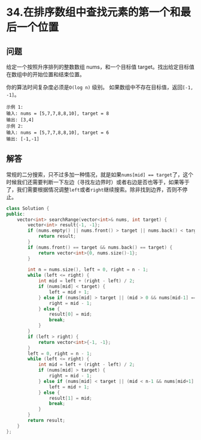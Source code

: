 # 34.在排序数组中查找元素的第一个和最后一个位置

## 问题
给定一个按照升序排列的整数数组 nums，和一个目标值 target。找出给定目标值在数组中的开始位置和结束位置。

你的算法时间复杂度必须是`O(log n)` 级别。
如果数组中不存在目标值，返回`[-1, -1]`。

```
示例 1:
输入: nums = [5,7,7,8,8,10], target = 8
输出: [3,4]
示例 2:
输入: nums = [5,7,7,8,8,10], target = 6
输出: [-1,-1]
```

## 解答
常规的二分搜索，只不过多加一种情况，就是如果`nums[mid] == target`了，这个时候我们还需要判断一下左边（寻找左边界时）或者右边是否也等于，如果等于了，我们需要根据情况调整`left`或者`right`继续搜索。除非找到边界，否则不停止。

```C++
class Solution {
public:
    vector<int> searchRange(vector<int>& nums, int target) {
        vector<int> result{-1, -1};
        if (nums.empty() || nums.front() > target || nums.back() < target) {
            return result;
        }
        if (nums.front() == target && nums.back() == target) {
            return vector<int>{0, nums.size()-1};
        }
        
        int n = nums.size(), left = 0, right = n - 1;
        while (left <= right) {
            int mid = left + (right - left) / 2;
            if (nums[mid] < target) {
                left = mid + 1;
            } else if (nums[mid] > target || (mid > 0 && nums[mid-1] == target)) {
                right = mid - 1;
            } else {
                result[0] = mid;
                break;
            }
        }
        if (left > right) {
            return vector<int>{-1, -1};
        }
        left = 0, right = n - 1;
        while (left <= right) {
            int mid = left + (right - left) / 2;
            if (nums[mid] > target) {
                right = mid - 1;
            } else if (nums[mid] < target || (mid < n-1 && nums[mid+1] == target)) {
                left = mid + 1;
            } else {
                result[1] = mid;
                break;
            }
        }
        return result;
    }
};
```
